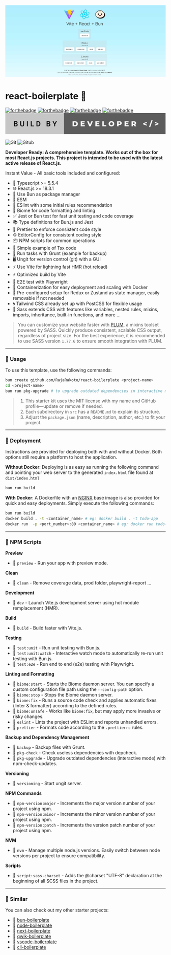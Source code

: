<div align="center">
<img src="https://github.com/RajaRakoto/github-docs/blob/master/boilerplate/react-boilerplate.jpg?raw=true">
</div>

# react-boilerplate 🚀

[![forthebadge](https://forthebadge.com/images/badges/built-with-love.svg)](https://forthebadge.com) [![forthebadge](https://forthebadge.com/images/badges/for-you.svg)](https://forthebadge.com) [![forthebadge](https://forthebadge.com/images/badges/open-source.svg)](https://forthebadge.com) [![forthebadge](https://forthebadge.com/images/badges/uses-git.svg)](https://forthebadge.com) [![forthebadge](https://github.com/RajaRakoto/github-docs/blob/master/badge/build-by.svg?raw=true)](https://forthebadge.com)

![Git](https://img.shields.io/badge/-Git-777?style=flat&logo=git&logoColor=F05032&labelColor=ffffff) ![Gitub](https://img.shields.io/badge/-Gitub-777?style=flat&logo=github&logoColor=777&labelColor=ffffff)

**Developer Ready: A comprehensive template. Works out of the box for most React.js projects. This project is intended to be used with the latest active release of React.js.**

Instant Value - All basic tools included and configured:

- 🚀 Typescript >= 5.5.4
- 🌐 React.js >= 18.3.1
- 🧅 Use Bun as package manager
- 🌈 ESM
- 🧹 ESlint with some initial rules recommendation
- 🧪 Biome for code formatting and linting
- ✅ Jest or Bun test for fast unit testing and code coverage
- 📚 Type definitions for Bun.js and Jest
- 🎨 Prettier to enforce consistent code style
- ⚙️ EditorConfig for consistent coding style
- 📦 NPM scripts for common operations
- 📝 Simple example of Tsx code
- 🐗 Run tasks with Grunt (example for backup)
- 🖥️ Ungit for version control (git) with a GUI
- ⚡ Use Vite for lightning fast HMR (hot reload)
- ⚡ Optimized build by Vite
- 🧪 E2E test with Playwright
- 🐳 Containerization for easy deployment and scaling with Docker
- 🧺 Pre-configured setup for Redux or Zustand as state manager, easily removable if not needed
- 🌀 Tailwind CSS already set up with PostCSS for flexible usage
- 🩷 Sass extends CSS with features like variables, nested rules, mixins, imports, inheritance, built-in functions, and more ...

> You can customize your website faster with [PLUM](https://github.com/RajaRakoto/plum), a mixins toolset powered by SASS. Quickly produce consistent, scalable CSS output, regardless of project size. For the best experience, it is recommended to use SASS version `1.77.6` to ensure smooth integration with PLUM.

---

### 📌 Usage

To use this template, use the following commands:

```bash
bun create github.com/RajaRakoto/react-boilerplate <project-name>
cd <project-name>
bun run pkg-upgrade # to upgrade outdated dependencies in interactive mode
```

> 1. This starter kit uses the MIT license with my name and GitHub profile—update or remove if needed.
> 2. Each subdirectory in `src` has a `README.md` to explain its structure.
> 3. Adjust the `package.json` (name, description, author, etc.) to fit your project.

---

### 📌 Deployment

Instructions are provided for deploying both with and without Docker. Both options still require a platform to host the application.

**Without Docker**: Deploying is as easy as running the following command and pointing your web server to the generated `index.html` file found at `dist/index.html`

```bash
bun run build
```

**With Docker**: A Dockerfile with an [NGINX](https://www.nginx.com/) base image is also provided for quick and easy deployments. Simply execute the following commands:

```bash
bun run build
docker build . -t <container_name> # eg: docker build . -t todo-app
docker run  -p <port_number>:80 <container_name> # eg: docker run todo-app -p 8080:80
```

---

### 📌 NPM Scripts

**Preview**

- 📜 `preview` - Run your app with preview mode.

**Clean**

- 📜 `clean` - Remove coverage data, prod folder, playwright-report ...

**Development**

- 📜 `dev` - Launch Vite.js development server using hot module remplacement (HMR).

**Build**

- 📜 `build` - Build faster with Vite.js.

**Testing**

- 📜 `test:unit` - Run unit testing with Bun.js.
- 📜 `test:unit:watch` - Interactive watch mode to automatically re-run unit testing with Bun.js.
- 📜 `test:e2e` - Run end to end (e2e) testing with Playwright.

**Linting and Formatting**

- 📜 `biome:start` - Starts the Biome daemon server. You can specify a custom configuration file path using the `--config-path` option.
- 📜 `biome:stop` - Stops the Biome daemon server.
- 📜 `biome:fix` - Runs a source code check and applies automatic fixes (linter & formatter) according to the defined rules.
- 📜 `biome:unsafe` - Works like `biome:fix`, but may apply more invasive or risky changes.
- 📜 `eslint` - Lints the project with ESLint and reports unhandled errors.
- 📜 `prettier` - Formats code according to the `.prettierrc` rules.

**Backup and Dependency Management**

- 📜 `backup` - Backup files with Grunt.
- 📜 `pkg-check` - Check useless dependencies with depcheck.
- 📜 `pkg-upgrade` - Upgrade outdated dependencies (interactive mode) with npm-check-updates.

**Versioning**

- 📜 `versioning` - Start ungit server.

**NPM Commands**

- 📜 `npm-version:major` - Increments the major version number of your project using npm.
- 📜 `npm-version:minor` - Increments the minor version number of your project using npm.
- 📜 `npm-version:patch` - Increments the version patch number of your project using npm.

**NVM**

- 📜 `nvm` - Manage multiple node.js versions. Easily switch between node versions per project to ensure compatibility.

**Scripts**

- 📜 `script:sass-charset` - Adds the @charset "UTF-8" declaration at the beginning of all SCSS files in the project.

---

### 📌 Similar

You can also check out my other starter projects:

- 🚀 [bun-boilerplate](https://github.com/RajaRakoto/bun-boilerplate)
- 🚀 [node-boilerplate](https://github.com/RajaRakoto/node-boilerplate)
- 🚀 [next-boilerplate](https://github.com/RajaRakoto/next-boilerplate)
- 🚀 [qwik-boilerplate](https://github.com/RajaRakoto/qwik-boilerplate)
- 🚀 [vscode-boilerplate](https://github.com/RajaRakoto/vscode-boilerplate)
- 🚀 [cli-boilerplate](https://github.com/RajaRakoto/cli-boilerplate)
